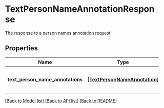 # TextPersonNameAnnotationResponse

The response to a person names annotation request

## Properties
Name | Type | Description | Notes
------------ | ------------- | ------------- | -------------
**text_person_name_annotations** | [**[TextPersonNameAnnotation]**](TextPersonNameAnnotation.md) | A list of person name annotations | 

[[Back to Model list]](../README.md#documentation-for-models) [[Back to API list]](../README.md#documentation-for-api-endpoints) [[Back to README]](../README.md)



